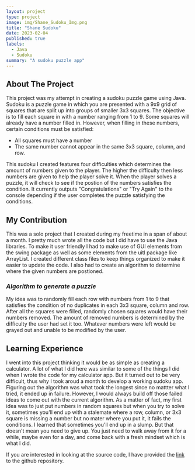 ```yaml
---
layout: project
type: project
image: img/Shane_Sudoku_Img.png
title: "Shane Sudoku"
date: 2023-02-04
published: true
labels:
  - Java
  - Sudoku
summary: "A sudoku puzzle app"
---
```


## About The Project

This project was my attempt in creating a sudoku puzzle game using Java. Sudoku is a puzzle game in which you are presented with a 9x9 grid of squares that are split up into groups of smaller 3x3 squares. The objective is to fill each square in with a number ranging from 1 to 9. Some squares will already have a number filled in. However, when filling in these numbers, certain conditions must be satisfied:

  - All squares must have a number
  - The same number cannot appear in the same 3x3 square, column, and row. 

This sudoku I created features four difficulties which determines the amount of numbers given to the player. The higher the difficulty then less numbers are given to help the player solve it. When the player solves a puzzle, it will check to see if the postion of the numbers satisfies the condition. It currently outputs "Congratulations" or "Try Again" to the console depending if the user completes the puzzle satisfying the conditions. 

## My Contribution

This was a solo project that I created during my freetime in a span of about a month. I pretty much wrote all the code but I did have to use the Java libraries. To make it user friendly I had to make use of GUI elements from the swing package as well as some elements from the uitl package like ArrayList. I created different class files to keep things organized to make it easier to update the code. I also had to create an algorithm to determine where the given numbers are postioned. 

### *Algorithm to generate a puzzle*

My idea was to randomly fill each row with numbers from 1 to 9 that satisfies the condition of no duplicates in each 3x3 square, column and row. After all the squares were filled, randomly chosen squares would have their numbers removed. The amount of removed numbers is determined by the difficulty the user had set it too. Whatever numbers were left would be grayed out and unable to be modified by the user.

## Learning Experience

I went into this project thinking it would be as simple as creating a calculator. A lot of what I did here was similar to some of the things I did when I wrote the code for my calculator app. But it turned out to be very difficult, thus why I took aroud a month to develop a working sudoku app. Figuring out the algorithm was what took the longest since no mattter what I tried, it ended up in failure. However, I would always build off those failed ideas to come out with the current algorithm. As a matter of fact, my first idea was to just put numbers in random squares but when you try to solve it, sometimes you'll end up with a stalemate where a row, column, or 3x3 square is missing a number but no mater where you put it, it fails the conditions. I learned that sometimes you'll end up in a slump. But that doesn't mean you need to give up. You just need to walk away from it for a while, maybe even for a day, and come back with a fresh mindset which is what I did. 



If you are interested in looking at the source code, I have provided the [link](https://github.com/UHM-ShaneB/Shane_Sudoku) to the github repository.
